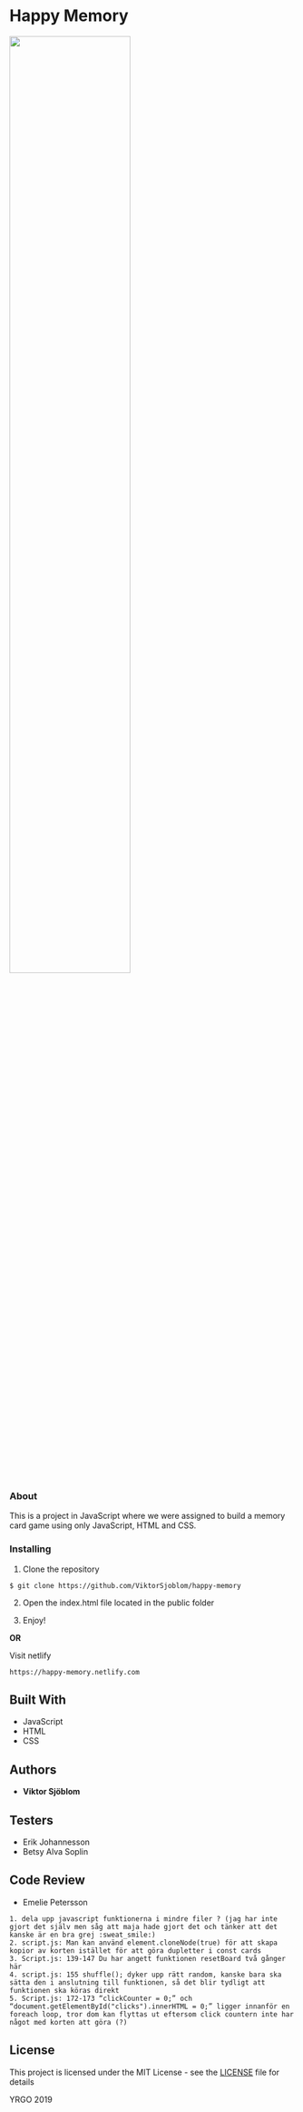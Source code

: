 # Happy Memory
<img src="https://media.giphy.com/media/YVPwi7L2izTJS/giphy.gif" width="65%">

### About

This is a project in JavaScript where we were assigned to build a memory card game using only JavaScript, HTML and CSS.

### Installing

1. Clone the repository

```
$ git clone https://github.com/ViktorSjoblom/happy-memory
```

2. Open the index.html file located in the public folder

3. Enjoy!

 **OR**

Visit netlify

```
https://happy-memory.netlify.com
```

## Built With

* JavaScript
* HTML
* CSS

## Authors

* **Viktor Sjöblom**

## Testers

* Erik Johannesson
* Betsy Alva Soplin

## Code Review

* Emelie Petersson

```
1. dela upp javascript funktionerna i mindre filer ? (jag har inte gjort det själv men såg att maja hade gjort det och tänker att det kanske är en bra grej :sweat_smile:)
2. script.js: Man kan använd element.cloneNode(true) för att skapa kopior av korten istället för att göra dupletter i const cards
3. Script.js: 139-147 Du har angett funktionen resetBoard två gånger här
4. script.js: 155 shuffle(); dyker upp rätt random, kanske bara ska sätta den i anslutning till funktionen, så det blir tydligt att funktionen ska köras direkt
5. Script.js: 172-173 “clickCounter = 0;” och “document.getElementById("clicks").innerHTML = 0;” ligger innanför en foreach loop, tror dom kan flyttas ut eftersom click countern inte har något med korten att göra (?)
```

## License

This project is licensed under the MIT License - see the [LICENSE](LICENSE) file for details


YRGO 2019
